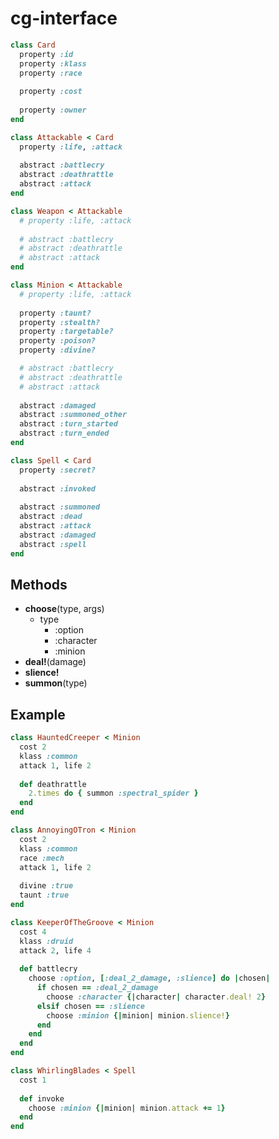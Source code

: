 cg-interface
============

```ruby
class Card
  property :id
  property :klass
  property :race
  
  property :cost
  
  property :owner
end
```
```ruby
class Attackable < Card
  property :life, :attack
  
  abstract :battlecry
  abstract :deathrattle
  abstract :attack
end
```
```ruby
class Weapon < Attackable
  # property :life, :attack
  
  # abstract :battlecry
  # abstract :deathrattle
  # abstract :attack
end
```
```ruby
class Minion < Attackable
  # property :life, :attack
  
  property :taunt?
  property :stealth?
  property :targetable?
  property :poison?
  property :divine?

  # abstract :battlecry
  # abstract :deathrattle
  # abstract :attack
  
  abstract :damaged
  abstract :summoned_other
  abstract :turn_started
  abstract :turn_ended
end
```
```ruby
class Spell < Card
  property :secret?
  
  abstract :invoked
  
  abstract :summoned
  abstract :dead
  abstract :attack
  abstract :damaged
  abstract :spell
end
```

Methods
----
* __choose__(type, args)
  * type
    * :option
    * :character
    * :minion
* __deal!__(damage)
* __slience!__
* __summon__(type)

Example
----
```ruby
class HauntedCreeper < Minion
  cost 2
  klass :common
  attack 1, life 2
  
  def deathrattle
    2.times do { summon :spectral_spider }
  end
end
```
```ruby
class AnnoyingOTron < Minion
  cost 2
  klass :common
  race :mech
  attack 1, life 2
  
  divine :true
  taunt :true
end
```
```ruby
class KeeperOfTheGroove < Minion
  cost 4
  klass :druid
  attack 2, life 4
  
  def battlecry
    choose :option, [:deal_2_damage, :slience] do |chosen|
      if chosen == :deal_2_damage
        choose :character {|character| character.deal! 2}
      elsif chosen == :slience
        choose :minion {|minion| minion.slience!}
      end
    end
  end
end
```
```ruby
class WhirlingBlades < Spell
  cost 1
  
  def invoke
    choose :minion {|minion| minion.attack += 1}
  end
end
```

